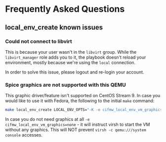# Frequently Asked Questions

## local_env_create known issues

### Could not connect to libvirt
This is because your user wasn't in the `libvirt` group. While the `libvirt_manager` role adds you to it,
the playbook doesn't reload your environment, mostly because we're using the `local` connection.

In order to solve this issue, please logout and re-login your account.

### Spice graphics are not supported with this QEMU
This graphic driver/feature isn't supported on CentOS Stream 9. In case you would like to use it with Fedora,
the following to the initial `make` command:
```Bash
make local_env_create LOCAL_ENV_OPTS="-K -e cifmw_local_env_vm_graphics=spice"
```

In case you do not need graphics at all `-e cifmw_local_env_vm_graphics=none` - it will instruct virsh to start the VM
without any graphics. This will NOT prevent `virsh -c qemu:///system console` accesses.
